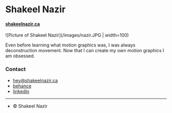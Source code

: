 # Shakeel Nazir

#### [shakeelnazir.ca](shakeelnazir.ca)

![Picture of Shakeel Nazir](/images/nazir.JPG | width=100)

Even before learning what motion graphics was, I was always deconstruction movement. Now that I can create my own motion graphics I am obsessed.

### Contact
- [hey@shakeelnazir.ca](mailto:hey@shakeelnazir.ca)
- [behance](https://www.behance.net/shakeelnaz290c)
- [linkedin](https://www.linkedin.com/in/shakeel-nazir-255b1799)

---

- © Shakeel Nazir
